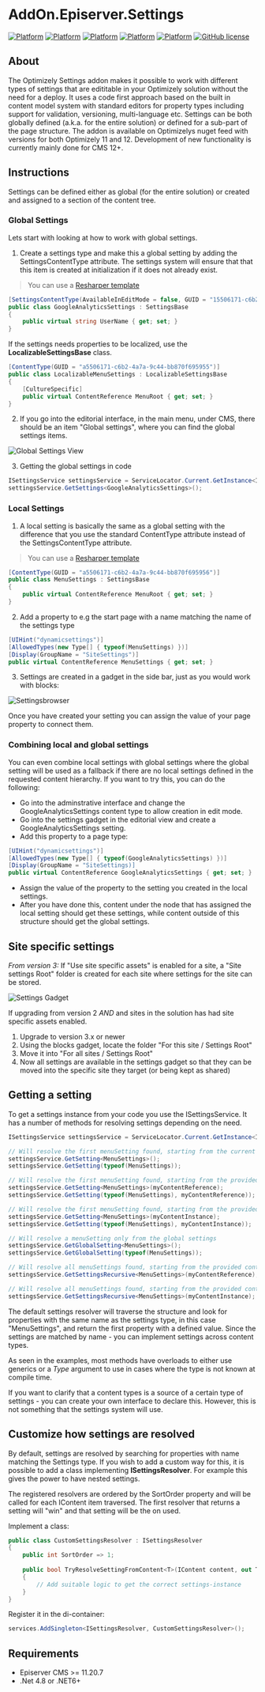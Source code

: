 # AddOn.Episerver.Settings

[![Platform](https://img.shields.io/badge/platform-.NET%204.8-blue.svg?style=flat)](https://msdn.microsoft.com/en-us/library/w0x726c2%28v=vs.110%29.aspx)
[![Platform](https://img.shields.io/badge/platform-.NET%206-blue.svg?style=flat)](https://docs.microsoft.com/en-us/dotnet/)
[![Platform](https://img.shields.io/badge/platform-.NET%207-blue.svg?style=flat)](https://docs.microsoft.com/en-us/dotnet/)
[![Platform](https://img.shields.io/badge/Optimizely-%2011.20.7-orange.svg?style=flat)](http://world.episerver.com/cms/)
[![Platform](https://img.shields.io/badge/Optimizely-%2012.5.0-orange.svg?style=flat)](http://world.episerver.com/cms/)
[![GitHub license](https://img.shields.io/badge/license-MIT%20license-blue.svg?style=flat)](LICENSE)


## About
The Optimizely Settings addon makes it possible to work with different types of settings that are edititable in your Optimizely solution without the need for a deploy. It uses a code first approach based on the built in content model system with standard editors for property types including support for validation, versioning, multi-language etc. Settings can be both globally defined (a.k.a. for the entire solution) or defined for a sub-part of the page structure. The addon is available on Optimizelys nuget feed with versions for both Optimizely 11 and 12. Development of new functionality is currently mainly done for CMS 12+.

## Instructions

Settings can be defined either as global (for the entire solution) or created and assigned to a section of the content tree.

### Global Settings
Lets start with looking at how to work with global settings.

1. Create a settings type and make this a global setting by adding the SettingsContentType attribute.
The settings system will ensure that that this item is created at initialization if it does not already exist.
> You can use a [Resharper template](templates/SettingsTemplates.DotSettings)
```csharp
[SettingsContentType(AvailableInEditMode = false, GUID = "15506171-c6b2-4a7a-9c44-bb870f695911", SettingsInstanceGuid = "d8701e64-8206-4e24-bd3f-cb02b875d6c6", SettingsName = "Google Analytics")]
public class GoogleAnalyticsSettings : SettingsBase
{
    public virtual string UserName { get; set; }
}
```

If the settings needs properties to be localized, use the **LocalizableSettingsBase** class.
```csharp
[ContentType(GUID = "a5506171-c6b2-4a7a-9c44-bb870f695955")]
public class LocalizableMenuSettings : LocalizableSettingsBase
{
    [CultureSpecific]
    public virtual ContentReference MenuRoot { get; set; }
}
```

2. If you go into the editorial interface, in the main menu, under CMS, there should be an item "Global settings", where you can find the global settings items.
   
![Global Settings View](https://user-images.githubusercontent.com/3509092/169228289-a484d8c4-8223-4aea-ab7e-16bd2b8f8bf8.jpg)

3. Getting the global settings in code
```csharp
ISettingsService settingsService = ServiceLocator.Current.GetInstance<ISettingsService>();
settingsService.GetSettings<GoogleAnalyticsSettings>();
```

### Local Settings

1. A local setting is basically the same as a global setting with the difference that you use the standard ContentType attribute instead of the SettingsContentType attribute.
> You can use a [Resharper template](templates/SettingsTemplates.DotSettings)
```csharp
[ContentType(GUID = "a5506171-c6b2-4a7a-9c44-bb870f695956")]
public class MenuSettings : SettingsBase
{
    public virtual ContentReference MenuRoot { get; set; }
}
```

2. Add a property to e.g the start page with a name matching the name of the settings type
```csharp
[UIHint("dynamicsettings")]
[AllowedTypes(new Type[] { typeof(MenuSettings) })]
[Display(GroupName = "SiteSettings")]
public virtual ContentReference MenuSettings { get; set; }
```

3. Settings are created in a gadget in the side bar, just as you would work with blocks:

![Settingsbrowser](https://user-images.githubusercontent.com/3509092/169228176-181e8178-7a4a-4d6b-9a91-a47fdce51dcc.jpg)

Once you have created your setting you can assign the value of your page property to connect them.

### Combining local and global settings

You can even combine local settings with global settings where the global setting will be used as a fallback if there are no local settings defined in the requested content hierarchy. If you want to try this, you can do the following:
* Go into the adminstrative interface and change the GoogleAnalyticsSettings content type to allow creation in edit mode.
* Go into the settings gadget in the editorial view and create a GoogleAnalyticsSettings setting.
* Add this property to a page type:
```csharp
[UIHint("dynamicsettings")]
[AllowedTypes(new Type[] { typeof(GoogleAnalyticsSettings) })]
[Display(GroupName = "SiteSettings)]
public virtual ContentReference GoogleAnalyticsSettings { get; set; }
```
* Assign the value of the property to the setting you created in the local settings.
* After you have done this, content under the node that has assigned the local setting should get these settings, while content outside of this structure should get the global settings.

## Site specific settings
*From version 3:* If "Use site specific assets" is enabled for a site, a "Site settings Root" folder is created for each site where settings for the site can be stored.

![Settings Gadget](./settings_gadget.jpg)

If upgrading from version 2 *AND* and sites in the solution has had site specific assets enabled.

1. Upgrade to version 3.x or newer
2. Using the blocks gadget, locate the folder "For this site / Settings Root"
3. Move it into "For all sites / Settings Root"
4. Now all settings are available in the settings gadget so that they can be moved into the specific site they target (or being kept as shared)

## Getting a setting
To get a settings instance from your code you use the ISettingsService. It has a number of methods for resolving settings depending on the need. 

```csharp
ISettingsService settingsService = ServiceLocator.Current.GetInstance<ISettingsService>();

// Will resolve the first menuSetting found, starting from the current content context
settingsService.GetSetting<MenuSettings>();
settingsService.GetSetting(typeof(MenuSettings));

// Will resolve the first menuSetting found, starting from the provided content reference
settingsService.GetSetting<MenuSettings>(myContentReference);
settingsService.GetSetting(typeof(MenuSettings), myContentReference));

// Will resolve the first menuSetting found, starting from the provided content
settingsService.GetSetting<MenuSettings>(myContentInstance);
settingsService.GetSetting(typeof(MenuSettings), myContentInstance));

// Will resolve a menuSetting only from the global settings
settingsService.GetGlobalSetting<MenuSettings>();
settingsService.GetGlobalSetting(typeof(MenuSettings));

// Will resolve all menuSettings found, starting from the provided content reference
settingsService.GetSettingsRecursive<MenuSettings>(myContentReference);

// Will resolve all menuSettings found, starting from the provided content
settingsService.GetSettingsRecursive<MenuSettings>(myContentInstance);
```

The default settings resolver will traverse the structure and look for properties with the same name as the settings type, in this case "MenuSettings", and return the first property with a defined value. Since the settings are matched by name - you can implement settings across content types.

As seen in the examples, most methods have overloads to either use generics or a *Type* argument to use in cases where the type is not known at compile time.

If you want to clarify that a content types is a source of a certain type of settings - you can create your own interface to declare this. However, this is not something that the settings system will use.

## Customize how settings are resolved
By default, settings are resolved by searching for properties with name matching the Settings type. If you wish to add a custom way for this, it is possible to add a class implementing __ISettingsResolver__. For example this gives the power to have nested settings.

The registered resolvers are ordered by the SortOrder property and will be called for each IContent item traversed. The first resolver that returns a setting will "win" and that setting will be the on used.

Implement a class:
```csharp
public class CustomSettingsResolver : ISettingsResolver
{
    public int SortOrder => 1;
    
    public bool TryResolveSettingFromContent<T>(IContent content, out T setting) where T : SettingsBase
    {
        // Add suitable logic to get the correct settings-instance 
    }
}
```

Register it in the di-container:
```csharp
services.AddSingleton<ISettingsResolver, CustomSettingsResolver>();
```

## Requirements

* Episerver CMS >= 11.20.7
* .Net 4.8 or .NET6+
